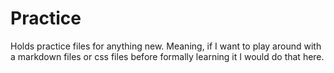 # Practice
Holds practice files for anything new. Meaning, if I want to play around with a markdown files or css files before formally learning it I would do that here.

